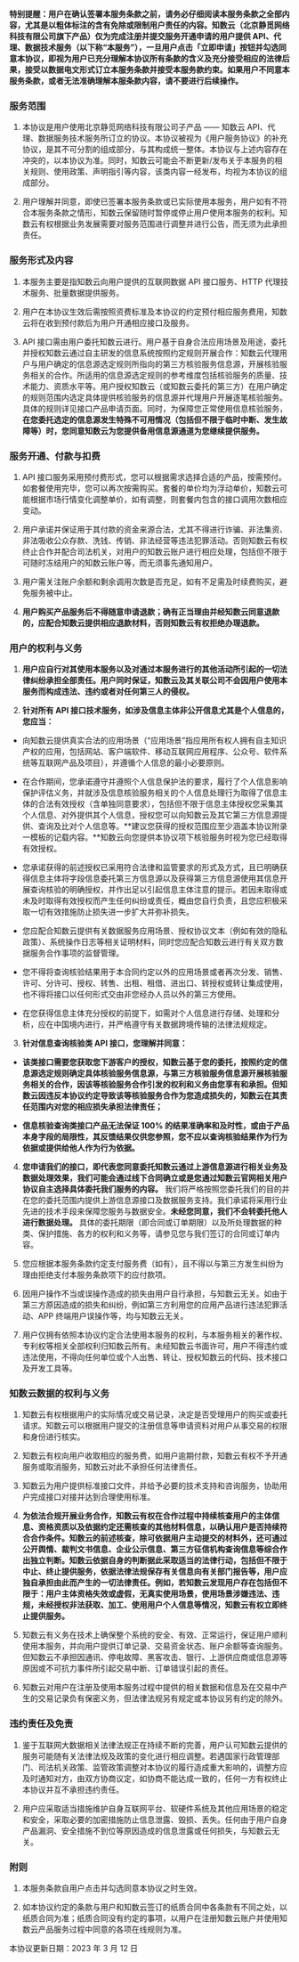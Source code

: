 **特别提醒：用户在确认签署本服务条款之前，请务必仔细阅读本服务条款之全部内容，尤其是以粗体标注的含有免除或限制用户责任的内容。知数云（北京静觅网络科技有限公司旗下产品）仅为完成注册并提交服务开通申请的用户提供 API、代理、数据技术服务（以下称“本服务”），一旦用户点击「立即申请」按钮并勾选同意本协议，即视为用户已充分理解本协议所有条款的含义及充分接受相应的法律后果，接受以数据电文形式订立本服务条款并接受本服务款约束。如果用户不同意本服务条款，或者无法准确理解本服条款内容，请不要进行后续操作。**

### 服务范围

1. 本协议是用户使用北京静觅网络科技有限公司子产品 —— 知数云 API、代理、数据服务技术服务所订立的协议。本协议被视为《用户服务协议》的补充协议，是其不可分割的组成部分，与其构成统一整体。本协议与上述内容存在冲突的，以本协议为准。同时，知数云可能会不断更新/发布关于本服务的相关规则、使用政策、声明指引等内容，该类内容一经发布，均视为本协议的组成部分。

2. 用户理解并同意，即使已签署本服务条款或已实际使用本服务，用户如有不符合本服务条款之情形，知数云保留随时暂停或停止用户使用本服务的权利。知数云有权根据业务发展需要对服务范围进行调整并进行公告，而无须为此承担责任。

### 服务形式及内容

1. 本服务主要是指知数云向用户提供的互联网数据 API 接口服务、HTTP 代理技术服务、批量数据提供服务。

2. 用户在本协议生效后需按照资费标准及本协议的约定预付相应服务费用，知数云将在收到预付款后为用户开通相应接口及服务。

3. API 接口需由用户委托知数云进行。用户基于自身合法应用场景及用途，委托并授权知数云通过自主研发的信息系统按照约定规则开展合作：知数云代理用户与用户确定的信息源选定规则所指向的第三方核验服务信息源，开展核验服务相关的合作。所适用的信息源选定规则的参考维度包括核验服务的质量、技术能力、资质水平等。用户授权知数云（或知数云委托的第三方）在用户确定的规则范围内选定具体提供核验服务的信息源并代理用户开展逐笔核验服务。具体的规则详见接口产品申请页面。同时，为保障您正常使用信息核验服务，**在您委托选定的信息源发生特殊不可用情况（包括但不限于临时中断、发生故障等）时，您同意知数云为您提供备用信息源通道为您继续提供服务。**

### 服务开通、付款与扣费

1. API 接口服务采用预付费形式，您可以根据需求选择合适的产品，按需预付。如套餐使用完毕，您可以再次按需购买。套餐的单价均为浮动单价，知数云可能根据市场行情变化调整单价，如有调整，则套餐内包含的接口调用次数相应变动。

2. 用户承诺并保证用于其付款的资金来源合法，尤其不得进行诈骗、非法集资、非法吸收公众存款、洗钱、传销、非法经营等违法犯罪活动。否则知数云有权终止合作并配合司法机关，对用户的知数云账户进行相应处理，包括但不限于可随时冻结用户的知数云账户等，而无须事先通知用户。

3. 用户需关注账户余额和剩余调用次数是否充足，如有不足需及时续费购买，避免服务被中止。

4. **用户购买产品服务后不得随意申请退款；确有正当理由并经知数云同意退款的，应配合知数云提供相应退款材料，否则知数云有权拒绝办理退款。**

### 用户的权利与义务

1. **用户应自行对其使用本服务以及对通过本服务进行的其他活动所引起的一切法律纠纷承担全部责任。用户同时保证，知数云及其关联公司不会因用户使用本服务而构成违法、违约或者对任何第三人的侵权。**

2. **针对所有 API 接口技术服务，如涉及信息主体非公开信息尤其是个人信息的，您应当：**

  * 向知数云提供真实合法的应用场景（“应用场景”指应用所有权人拥有自主知识产权的应用，包括网站、客户端软件、移动互联网应用程序、公众号、软件系统等互联网产品及项目），并遵循个人信息的最小必要原则。

  * 在合作期间，您承诺遵守并遵照个人信息保护法的要求，履行了个人信息影响保护评估义务，并就涉及信息核验服务相关的个人信息处理行为取得了信息主体的合法有效授权（含单独同意要求），包括但不限于信息主体授权您采集其个人信息、对外提供其个人信息，授权您可以向知数云及其它第三方信息源提供、查询及比对个人信息等。**建议您获得的授权范围应至少涵盖本协议附录一模板的记载内容。**知数云向您提供本协议项下核验服务时视为您已经取得有效授权。

  * 您承诺获得的前述授权已采用符合法律和监管要求的形式及方式，且已明确获得信息主体将字段信息委托第三方信息源以及获得第三方信息源使用其信息开展查询核验的明确授权，并作出足以引起信息主体注意的提示。若因未取得或未及时取得有效授权而产生任何纠纷或责任，概由您自行负责，且您应积极采取一切有效措施防止损失进一步扩大并弥补损失。

  * 您应配合知数云提供有关数据服务应用场景、授权协议文本（例如有效的隐私政策）、系统操作日志等相关证明材料，同时您应配合知数云进行有关双方数据服务合作事项的监督管理。

  * 您不得将查询核验结果用于本合同约定以外的应用场景或者再次分发、销售、许可、分许可、授权、转售、出租、租借、进出口、转授权或转让集成使用，也不得将接口以任何形式交由非您经办人员以外的第三方使用。

  * 在您获得信息主体充分授权的前提下，如需对个人信息进行存储、处理和分析，应在中国境内进行，并严格遵守有关数据跨境传输的法律法规规定。

3. **针对信息查询核验类 API 接口，您理解并同意：**

  * **该类接口需要您获取您下游客户的授权，知数云基于您的委托，按照约定的信息源选定规则确定具体核验服务信息源，与第三方核验服务信息源开展核验服务相关的合作，因该等核验服务合作引发的权利和义务由您享有和承担。但知数云因违反本协议约定导致该等核验服务合作为您造成损失的，知数云在其责任范围内对您的相应损失承担法律责任；**

  * **信息核验查询类接口产品无法保证 100% 的结果准确率和及时性，或由于产品本身字段的局限性，其反馈结果仅供您参照，您不应以查询核验结果作为行为依据或提供给他人作为行为依据。**

4. **您申请我们的接口，即代表您同意委托知数云通过上游信息源进行相关业务及数据处理效果，我们可能会通过线下合同确立或是您通过知数云官网相关用户协议自主选择具体委托我们服务的内容。** 我们将严格按照您委托我们的目的并在您的委托范围内提供上游信息源接口及数据服务支持。我们承诺将采用行业先进的技术手段来保障您服务与数据安全。**未经您同意，我们不会转委托他人进行数据处理。** 具体的委托期限（即合同或订单期限）以及所处理数据的种类、保护措施、各方的权利和义务等，请参见您与我们签订的合同或订单内容。

5. 您应根据本服务条款约定支付服务费（如有），且不得以与第三方发生纠纷为理由拒绝支付本服务条款项下的应付款项。

6. 因用户操作不当或误操作造成的损失由用户自行承担，与知数云无关。如由于第三方原因造成的损失和纠纷，例如第三方利用您的应用产品进行违法犯罪活动、APP 终端用户误操作等，均与知数云无关。

7. 用户仅拥有依照本协议约定合法使用本服务的权利，与本服务相关的著作权、专利权等相关全部权利归知数云所有。未经知数云书面许可，用户不得违约或违法使用，不得向任何单位或个人出售、转让、授权知数云的代码、技术接口及开发工具等。

### 知数云数据的权利与义务

1. 知数云有权根据用户的实际情况或交易记录，决定是否受理用户的购买或委托请求。知数云可以根据用户提交的注册信息等申请资料对用户从事交易的权限和身份进行核实。

2. 知数云有权向用户收取相应的服务费，如用户逾期付款，知数云有权不予开通服务或取消服务，知数云对此不承担任何法律责任。

3. 知数云为用户提供标准接口文件，并给予必要的技术支持和咨询服务，协助用户完成接口对接并达到合理使用标准。

4. **为依法合规开展业务合作，知数云有权在合作过程中持续核查用户的主体信息、资格资质以及依据约定还需核查的其他材料信息，以确认用户是否持续符合合作条件。知数云的前述核查，除可依据用户主动提交的材料外，还可通过公开舆情、裁判文书信息、企业公示信息、第三方征信机构查询信息等综合作出独立判断。知数云依据自身的判断据此采取适当的法律行动，包括但不限于中止、终止提供服务，依据法律法规保存有关信息向有关部门报告等，用户应独自承担由此而产生的一切法律责任。例如，若知数云发现用户存在包括但不限于：用户主体资格失效或虚假，无真实使用场景，使用场景涉嫌违法、违规，未经授权非法获取、加工、使用用户个人信息等情况，知数云有权立即终止提供服务。**

5. 知数云有义务在技术上确保整个系统的安全、有效、正常运行，保证用户顺利使用本服务，并向用户提供订单记录、交易资金状态、账户余额等查询服务。但知数云不承担因通讯、停电故障、黑客攻击、银行、上游供应商或信息源等原因或不可抗力事件所引起交易中断、订单错误引起的责任。

6. 知数云对用户在注册及使用本服务过程中提供的相关数据和信息及在交易中产生的交易记录负有保密义务，但法律法规另有规定或本协议另有约定的除外。

### 违约责任及免责

1. 鉴于互联网大数据相关法律法规正在持续不断的完善，用户认可知数云提供的服务可能随有关法律法规及政策的变化进行相应调整。若遇国家行政管理部门、司法机关政策、监管政策调整对本协议的履行造成重大影响的，调整方应及时通知对方，由双方协商议定，如协商不能达成一致的，任何一方有权终止本协议并互不承担违约责任。

2. 用户应采取适当措施维护自身互联网平台、软硬件系统及其他应用场景的稳定和安全，采取必要的加密措施防止信息泄露、毁损、丢失。任何由于用户自身产品漏洞、安全措施不到位等原因造成的信息泄露或任何损失，与知数云无关。

### 附则

1. 本服务条款自用户点击并勾选同意本协议之时生效。

2. 如本协议约定的条款与用户和知数云签订的纸质合同中各条款有不同之处，以纸质合同为准；纸质合同没有约定的事项，以用户在注册知数云账户并使用知数云产品服务过程中同意的各项在线规则为准。

本协议更新日期：2023 年 3 月 12 日
